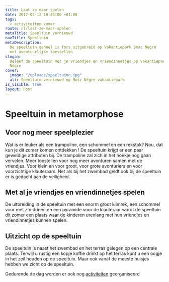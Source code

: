 ```yaml
---
title: Laat ze maar spelen
date: 2017-03-12 10:43:00 +01:00
tags:
  - activiteiten zomer
route: nl/laat-ze-maar-spelen
metaTitle: Speeltuin vernieuwd
navTitle: Speeltuin
metaDescription:
  De speeltuin geheel is fors uitgebreid op Vakantiepark Bosc Nègre
  met avontuurlijke toestellen
slogan:
  Beleef de speeltuin met je vriendjes en vriendinnetjes op vakantiepark Bosc
  Nègre
cover:
  image: "/uploads/speeltuinn.jpg"
  alt: Speeltuin vernieuwd op Bosc Nègre vakantiepark
is_visible: true
layout: Post
---
```


# Speeltuin in metamorphose

## Voor nog meer speelplezier

Wat is er leuker als een trampoline, een schommel en een rekstok? Nou, dat kun je dit zomer komen ontdekken ! De speeltuin krijgt er een paar geweldige attributen bij. De trampoline zal zich in het hoekje nog gaan vervelen.
Meer toestellen voor nog meer avonturen samen met de vriendjes. Voor klein en voor groot, voor grote avonturiers en voor voorzichtige klauteraars. Net als bij het zwembad geldt ook bij de speeltuin er is gedacht aan de veiligheid.

## Met al je vriendjes en vriendinnetjes spelen

De uitbreiding in de speeltuin met een enorm groot klimrek, een schommel voor met z'n drieen en een pyramide voor de klauteraar wordt de speeltuin dit zomer een plaats waar de kinderen urenlang met hun vriendjes en vriendinnetjes kunnen spelen.

## Uitzicht op de speeltuin

De speeltuin is naast het zwembad en het terras gelegen op een centrale plaats. Terwijl u rustig een kopje koffie drinkt op het terras kunt u een oogje in het zeil houden op de speeltuin. Maar ook vanaf de meeste huisjes hebben we zicht op de speeltuin.

Gedurende de dag worden er ook nog [activiteiten](/nl/animatie/) georganiseerd
